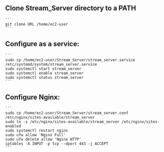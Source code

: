 ## Clone Stream_Server directory to a PATH
    ```
    git clone URL /home/ec2-user
    ```

## Configure as a service:
    ```
    sudo cp /home/ec2-user/Stream_Server/stream_server.service /etc/systemd/system/stream_server.service
    sudo systemctl start stream_server
    sudo systemctl enable stream_server
    sudo systemctl status stream_server
    ```

## Configure Nginx:
    ```
    sudo cp /home/ec2-user/Stream_Server/stream_server.conf /etc/nginx/sites-available/stream_server
    sudo ln -s /etc/nginx/sites-available/stream_server /etc/nginx/sites-enabled
    sudo systemctl restart nginx
    sudo ufw allow 'Nginx Full'
    sudo ufw delete allow 'Nginx HTTP'
    iptables -A INPUT -p tcp --dport 443 -j ACCEPT
    ```